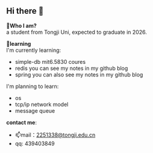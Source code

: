 ## Hi there 👋

<!--
**ggstudy11/ggstudy11** is a ✨ _special_ ✨ repository because its `README.md` (this file) appears on your GitHub profile.

Here are some ideas to get you started:

- 🔭 I’m currently working on ...
- 🌱 I’m currently learning ...
- 👯 I’m looking to collaborate on ...
- 🤔 I’m looking for help with ...
- 💬 Ask me about ...
- 📫 How to reach me: ...
- 😄 Pronouns: ...
- ⚡ Fun fact: ...
-->

**🤔Who I am?**   
a student from Tongji Uni, expected to graduate in 2026.

**🌱learning**  
I'm currently learning:
- simple-db mit6.5830 coures
- redis you can see my notes in my github blog
- spring you can also see my notes in my github blog

I'm planning to learn:
- os 
- tcp/ip network model
- message queue


**contact me**: 
- 📫mail：2251338@tongji.edu.cn
- qq: 439403849
